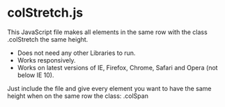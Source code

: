 # colStretch.js
This JavaScript file makes all elements in the same row with the class .colStretch the same height.

- Does not need any other Libraries to run.
- Works responsively.
- Works on latest versions of IE, Firefox, Chrome, Safari and Opera (not below IE 10).

Just include the file and give every element you want to have the same height when on the same row the class: .colSpan
